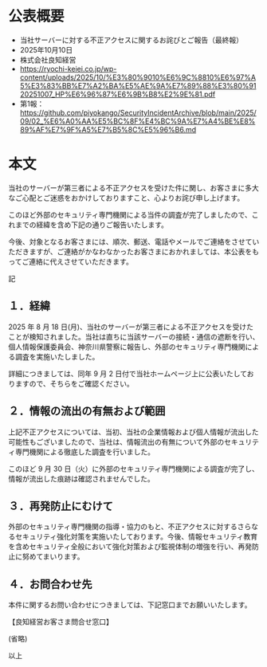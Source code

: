 # 公表概要
- 当社サーバーに対する不正アクセスに関するお詫びとご報告（最終報）
- 2025年10月10日
- 株式会社良知経営
- https://ryochi-keiei.co.jp/wp-content/uploads/2025/10/%E3%80%9010%E6%9C%8810%E6%97%A5%E3%83%BB%E7%A2%BA%E5%AE%9A%E7%89%88%E3%80%9120251007_HP%E6%96%87%E6%9B%B8%E2%9E%81.pdf
- 第1報：https://github.com/piyokango/SecurityIncidentArchive/blob/main/2025/09/02_%E6%A0%AA%E5%BC%8F%E4%BC%9A%E7%A4%BE%E8%89%AF%E7%9F%A5%E7%B5%8C%E5%96%B6.md

# 本文
当社のサーバーが第三者による不正アクセスを受けた件に関し、お客さまに多大なご心配とご迷惑をおかけしておりますこと、心よりお詫び申し上げます。

このほど外部のセキュリティ専門機関による当件の調査が完了しましたので、これまでの経緯を含め下記の通りご報告いたします。

今後、対象となるお客さまには、順次、郵送、電話やメールでご連絡をさせていただきますが、ご連絡がかなわなかったお客さまにおかれましては、本公表をもってご連絡に代えさせていただきます。

記

## １．経緯
2025 年 8 月 18 日(月)、当社のサーバーが第三者による不正アクセスを受けたことが検知されました。当社は直ちに当該サーバーの接続・通信の遮断を行い、個人情報保護委員会、神奈川県警察に報告し、外部のセキュリティ専門機関による調査を実施いたしました。

詳細につきましては、同年 9 月 2 日付で当社ホームページ上に公表いたしておりますので、そちらをご確認ください。

## ２．情報の流出の有無および範囲
上記不正アクセスについては、当初、当社の企業情報および個人情報が流出した可能性もございましたので、当社は、情報流出の有無について外部のセキュリティ専門機関による徹底した調査を行いました。

このほど 9 月 30 日（火）に外部のセキュリティ専門機関による調査が完了し、情報が流出した痕跡は確認されませんでした。

## ３．再発防止にむけて
外部のセキュリティ専門機関の指導・協力のもと、不正アクセスに対するさらなるセキュリティ強化対策を実施いたしております。今後、情報セキュリティ教育を含めセキュリティ全般において強化対策および監視体制の増強を行い、再発防止に努めてまいります。

## ４．お問合わせ先
本件に関するお問い合わせにつきましては、下記窓口までお願いいたします。

【良知経営お客さま問合せ窓口】

(省略)

以上
